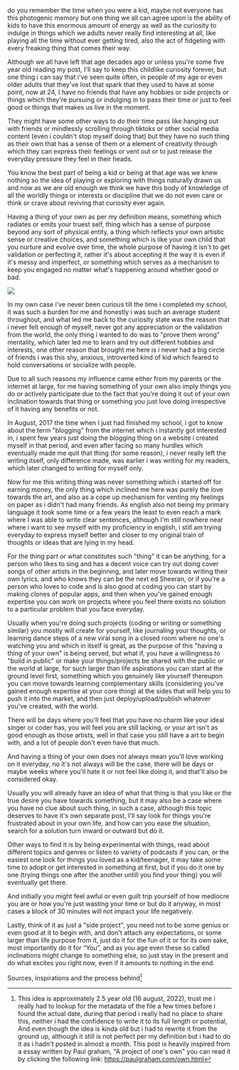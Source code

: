 
do you remember the time when you were a kid, maybe not everyone has this photogenic memory but one thing we all can agree upon is the ability of kids to have this enormous amount of energy as well as the curiosity to indulge in things which we adults never really find interesting at all, like playing all the time without ever getting tired, also the act of fidgeting with every freaking thing that comes their way.

Although we all have left that age decades ago or unless you're some five year old reading my post, I'll say to keep this childlike curiosity forever, but one thing i can say that i've seen quite often, in people of my age or even older adults that they've lost that spark that they used to have at some point, now at 24, I have no friends that have any hobbies or side projects or things which they're pursuing or indulging in to pass their time or just to feel good or things that makes us live in the moment.

They might have some other ways to do their time pass like hanging out with friends or mindlessly scrolling through tiktoks or other social media content (even i couldn't stop myself doing that) but they have no such thing as their own that has a sense of them or a element of creativity through which they can express their feelings or vent out or to just release the everyday pressure they feel in their heads.

You know the best part of being a kid or being at that age was we knew nothing so the idea of playing or exploring with things naturally drawn us and now as we are old enough we think we have this body of knowledge of all the worldly things or interests or discipline that we do not even care or think or crave about reviving that curiosity ever again.

Having a thing of your own as per my definition means, something which radiates or emits your truest self, thing which has a sense of purpose beyond any sort of physical entity, a thing which reflects your own artistic sense or creative choices, and something which is like your own child that you nurture and evolve over time, the whole purpose of having it isn't to get validation or perfecting it, rather it's about accepting it the way it is even if it's messy and imperfect, or something which serves as a mechanism to keep you engaged no matter what's happening around whether good or bad.


![](https://substackcdn.com/image/fetch/w_1456,c_limit,f_auto,q_auto:good,fl_progressive:steep/https%3A%2F%2Fsubstack-post-media.s3.amazonaws.com%2Fpublic%2Fimages%2F765bcc3a-699f-46b7-8fc0-b9326304c9d1_2048x2048.jpeg)

In my own case i've never been curious till the time i completed my school, it was such a burden for me and honestly i was such an average student throughout, and what led me back to the curiosity state was the reason that i never felt enough of myself, never got any appreciation or the validation from the world, the only thing i wanted to do was to "prove them wrong" mentality, which later led me to learn and try out different hobbies and interests, one other reason that brought me here is i never had a big circle of friends i was this shy, anxious, introverted kind of kid which feared to hold conversations or socialize with people.

Due to all such reasons my influence came either from my parents or the internet at large, for me having something of your own also imply things you do or actively participate due to the fact that you're doing it out of your own inclination towards that thing or something you just love doing irrespective of it having any benefits or not.

In August, 2017 the time when I just had finished my school, i got to know about the term "blogging" from the internet which i instantly got interested in, i spent few years just doing the blogging thing on a website i created myself in that period, and even after facing so many hurdles which eventually made me quit that thing (for some reason), i never really left the writing itself, only difference made, was earlier i was writing for my readers, which later changed to writing for myself only.

Now for me this writing thing was never something which i started off for earning money, the only thing which inclined me here was purely the love towards the art, and also as a cope up mechanism for venting my feelings on paper as i didn't had many friends. As english also not being my primary language it took some time or a few years the least to even reach a mark where I was able to write clear sentences, although I'm still nowhere near where i want to see myself with my proficiency in english, i still am trying everyday to express myself better and closer to my original train of thoughts or ideas that are lying in my head.

For the thing part or what constitutes such "thing" it can be anything, for a person who likes to sing and has a decent voice can try out doing cover songs of other artists in the beginning, and later move towards writing their own lyrics, and who knows they can be the next ed Sheeran, or if you're a person who loves to code and is also good at coding you can start by making clones of popular apps, and then when you've gained enough expertise you can work on projects where you feel there exists no solution to a particular problem that you face everyday.

Usually when you're doing such projects (coding or writing or something similar) you mostly will create for yourself, like journaling your thoughts, or learning dance steps of a new viral song in a closed room where no one's watching you and which in itself is great, as the purpose of this "having a thing of your own" is being served, but what if, you have a willingness to "build in public" or make your things/projects be shared with the public or the world at large, for such larger than life aspirations you can start at the ground level first, something which you genuinely like yourself thereupon you can move towards learning complementary skills (considering you've gained enough expertise at your core thing) at the sides that will help you to push it into the market, and then just deploy/upload/publish whatever you've created, with the world.

There will be days where you'll feel that you have no charm like your ideal singer or coder has, you will feel you are still lacking, or your art isn't as good enough as those artists, well in that case you still have a art to begin with, and a lot of people don't even have that much.

And having a thing of your own does not always mean you'll love working on it everyday, no it's not always will be the case, there will be days or maybe weeks where you'll hate it or not feel like doing it, and that'll also be considered okay.

Usually you will already have an idea of what that thing is that you like or the true desire you have towards something, but it may also be a case where you have no clue about such thing, in such a case, although this topic deserves to have it's own separate post, I'll say look for things you're frustrated about in your own life, and how can you ease the situation, search for a solution turn inward or outward but do it.

Other ways to find it is by being experimental with things, read about different topics and genres or listen to variety of podcasts if you can, or the easiest one look for things you loved as a kid/teenager, it may take some time to adopt or get interested in something at first, but if you do it one by one (trying things one after the another untill you find your thing) you will eventually get there.

And initially you might feel awful or even guilt trip yourself of how mediocre you are or how you're just wasting your time or but do it anyway, in most cases a block of 30 minutes will not impact your life negatively.

Lastly, think of it as just a "side project", you need not to be some genius or even good at it to begin with, and don't attach any expectations, or some larger than life purpose from it, just do it for the fun of it or for its own sake, most importantly do it for “You”, and as you age even these so called inclinations might change to something else, so just stay in the present and do what excites you right now, even if it amounts to nothing in the end.

Sources, inspirations and the process behind[^1]

[^1]:This idea is approximately 2.5 year old (16 august, 2022), trust me i really had to lookup for the metadata of the file a few times before i found the actual date, during that period i really had no place to share this, neither i had the confidence to write it to its full length or potential, And even though the idea is kinda old but i had to rewrite it from the ground up, although it still is not perfect per my definition but i had to do it as i hadn't posted in almost a month. This post is heavily inspired from a essay written by Paul graham, "A project of one's own" you can read it by clicking the following link: https://paulgraham.com/own.html